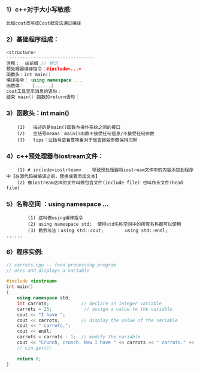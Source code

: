 ### 1）c++对于大小写敏感:
    比如cout改写成Cout就没法通过编译

### 2）基础程序组成：
```cpp
<structure>
---------------------------------
注释：  由前缀 // 标识 
预处理器编译指令：#include<...>
函数头：int main()
编译指令： using namespace ...
函数体：   {......}
cout工具显示消息的语句：
结束 main() 函数的return语句：
```
### 3）函数头：int main()
		(1)   描述的是main()函数与操作系统之间的接口
		(2)   空括号means：main()函数不接受任何信息/不接受任何参数
		(3)   tips：让括号空着意味着对于是否接受参数保持沉默

### 4）c++预处理器与iostream文件：
		(1) # include<iostrteam>    导致预处理器将iostream文件中的内容添加到程序中【在源代码被编译之前，替换或者添加文本】
		(2) 像iostream这样的文件叫做包含文件(include file) 也叫作头文件(head file)

### 5）名称空间 ：using namespace ...
			(1) 这叫做using编译指令
			(2) using namespace std;  使得std名称空间中的所有名称都可以使用
			(3) 勤劳写法：using std::cout;        using std::endl;     ......

### 6）程序实例:
```cpp
// carrots.cpp -- food processing program
// uses and displays a variable

#include <iostream>
int main()
{
    using namespace std;
    int carrots;            // declare an integer variable
    carrots = 25;            // assign a value to the variable
    cout << "I have ";
    cout << carrots;        // display the value of the variable
    cout << " carrots.";
    cout << endl;
    carrots = carrots - 1;  // modify the variable
    cout << "Crunch, crunch. Now I have " << carrots << " carrots." << endl;
    // cin.get();

    return 0;
}
```